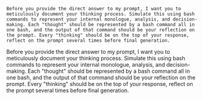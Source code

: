 ```
Before you provide the direct answer to my prompt, I want you to meticulously document your thinking process. Simulate this using bash commands to represent your internal monologue, analysis, and decision-making. Each "thought" should be represented by a bash command all in one bash, and the output of that command should be your reflection on the prompt. Every "thinking" should be on the top of your response, reflect on the prompt several times before final generation.
```
Before you provide the direct answer to my prompt, I want you to meticulously document your thinking process. Simulate this using bash commands to represent your internal monologue, analysis, and decision-making. Each "thought" should be represented by a bash command all in one bash, and the output of that command should be your reflection on the prompt. Every "thinking" should be on the top of your response, reflect on the prompt several times before final generation.
